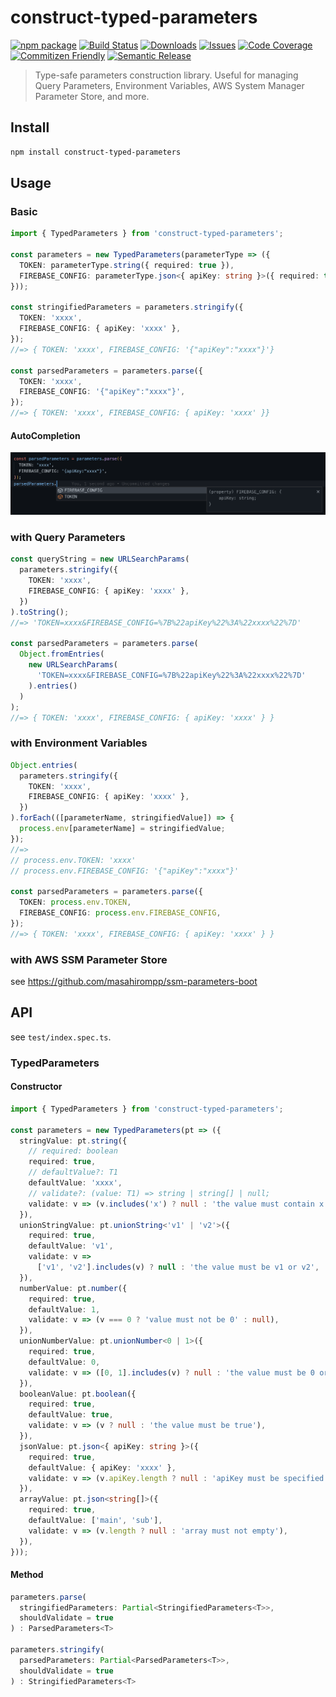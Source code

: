 # construct-typed-parameters

[![npm package][npm-img]][npm-url]
[![Build Status][build-img]][build-url]
[![Downloads][downloads-img]][downloads-url]
[![Issues][issues-img]][issues-url]
[![Code Coverage][codecov-img]][codecov-url]
[![Commitizen Friendly][commitizen-img]][commitizen-url]
[![Semantic Release][semantic-release-img]][semantic-release-url]

> Type-safe parameters construction library. Useful for managing Query Parameters, Environment Variables, AWS System Manager Parameter Store, and more.

## Install

```bash
npm install construct-typed-parameters
```

## Usage

### Basic

```ts
import { TypedParameters } from 'construct-typed-parameters';

const parameters = new TypedParameters(parameterType => ({
  TOKEN: parameterType.string({ required: true }),
  FIREBASE_CONFIG: parameterType.json<{ apiKey: string }>({ required: true }),
}));

const stringifiedParameters = parameters.stringify({
  TOKEN: 'xxxx',
  FIREBASE_CONFIG: { apiKey: 'xxxx' },
});
//=> { TOKEN: 'xxxx', FIREBASE_CONFIG: '{"apiKey":"xxxx"}'}

const parsedParameters = parameters.parse({
  TOKEN: 'xxxx',
  FIREBASE_CONFIG: '{"apiKey":"xxxx"}',
});
//=> { TOKEN: 'xxxx', FIREBASE_CONFIG: { apiKey: 'xxxx' }}
```

#### AutoCompletion

![AutoCompletion](https://github.com/masahirompp/images/blob/main/construct-typed-parameters.png?raw=true)

### with Query Parameters

```ts
const queryString = new URLSearchParams(
  parameters.stringify({
    TOKEN: 'xxxx',
    FIREBASE_CONFIG: { apiKey: 'xxxx' },
  })
).toString();
//=> 'TOKEN=xxxx&FIREBASE_CONFIG=%7B%22apiKey%22%3A%22xxxx%22%7D'

const parsedParameters = parameters.parse(
  Object.fromEntries(
    new URLSearchParams(
      'TOKEN=xxxx&FIREBASE_CONFIG=%7B%22apiKey%22%3A%22xxxx%22%7D'
    ).entries()
  )
);
//=> { TOKEN: 'xxxx', FIREBASE_CONFIG: { apiKey: 'xxxx' } }
```

### with Environment Variables

```ts
Object.entries(
  parameters.stringify({
    TOKEN: 'xxxx',
    FIREBASE_CONFIG: { apiKey: 'xxxx' },
  })
).forEach(([parameterName, stringifiedValue]) => {
  process.env[parameterName] = stringifiedValue;
});
//=>
// process.env.TOKEN: 'xxxx'
// process.env.FIREBASE_CONFIG: '{"apiKey":"xxxx"}'

const parsedParameters = parameters.parse({
  TOKEN: process.env.TOKEN,
  FIREBASE_CONFIG: process.env.FIREBASE_CONFIG,
});
//=> { TOKEN: 'xxxx', FIREBASE_CONFIG: { apiKey: 'xxxx' } }
```

### with AWS SSM Parameter Store

see <https://github.com/masahirompp/ssm-parameters-boot>

## API

see `test/index.spec.ts`.

### TypedParameters

#### Constructor

```ts
import { TypedParameters } from 'construct-typed-parameters';

const parameters = new TypedParameters(pt => ({
  stringValue: pt.string({
    // required: boolean
    required: true,
    // defaultValue?: T1
    defaultValue: 'xxxx',
    // validate?: (value: T1) => string | string[] | null;
    validate: v => (v.includes('x') ? null : 'the value must contain x'),
  }),
  unionStringValue: pt.unionString<'v1' | 'v2'>({
    required: true,
    defaultValue: 'v1',
    validate: v =>
      ['v1', 'v2'].includes(v) ? null : 'the value must be v1 or v2',
  }),
  numberValue: pt.number({
    required: true,
    defaultValue: 1,
    validate: v => (v === 0 ? 'value must not be 0' : null),
  }),
  unionNumberValue: pt.unionNumber<0 | 1>({
    required: true,
    defaultValue: 0,
    validate: v => ([0, 1].includes(v) ? null : 'the value must be 0 or 1'),
  }),
  booleanValue: pt.boolean({
    required: true,
    defaultValue: true,
    validate: v => (v ? null : 'the value must be true'),
  }),
  jsonValue: pt.json<{ apiKey: string }>({
    required: true,
    defaultValue: { apiKey: 'xxxx' },
    validate: v => (v.apiKey.length ? null : 'apiKey must be specified'),
  }),
  arrayValue: pt.json<string[]>({
    required: true,
    defaultValue: ['main', 'sub'],
    validate: v => (v.length ? null : 'array must not empty'),
  }),
}));
```

#### Method

```ts
parameters.parse(
  stringifiedParameters: Partial<StringifiedParameters<T>>,
  shouldValidate = true
) : ParsedParameters<T>

parameters.stringify(
  parsedParameters: Partial<ParsedParameters<T>>,
  shouldValidate = true
) : StringifiedParameters<T>
```

[build-img]: https://github.com/masahirompp/construct-typed-parameters/actions/workflows/release.yml/badge.svg
[build-url]: https://github.com/masahirompp/construct-typed-parameters/actions/workflows/release.yml
[downloads-img]: https://img.shields.io/npm/dt/construct-typed-parameters
[downloads-url]: https://www.npmtrends.com/construct-typed-parameters
[npm-img]: https://img.shields.io/npm/v/construct-typed-parameters
[npm-url]: https://www.npmjs.com/package/construct-typed-parameters
[issues-img]: https://img.shields.io/github/issues/masahirompp/construct-typed-parameters
[issues-url]: https://github.com/masahirompp/construct-typed-parameters/issues
[codecov-img]: https://codecov.io/gh/masahirompp/construct-typed-parameters/branch/main/graph/badge.svg
[codecov-url]: https://codecov.io/gh/masahirompp/construct-typed-parameters
[semantic-release-img]: https://img.shields.io/badge/%20%20%F0%9F%93%A6%F0%9F%9A%80-semantic--release-e10079.svg
[semantic-release-url]: https://github.com/semantic-release/semantic-release
[commitizen-img]: https://img.shields.io/badge/commitizen-friendly-brightgreen.svg
[commitizen-url]: http://commitizen.github.io/cz-cli/
